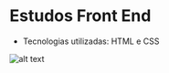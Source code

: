 # Estudos Front End

- Tecnologias utilizadas: HTML e CSS

![alt text](https://ayltoninacio.com.br/img/p/32w1500.jpg)
